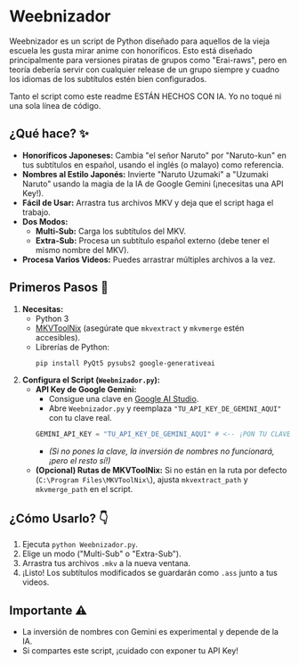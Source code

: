 # Weebnizador 

Weebnizador es un script de Python diseñado para aquellos de la vieja escuela les gusta mirar anime con honoríficos. Esto está diseñado principalmente para versiones piratas de grupos como "Erai-raws", pero en teoría debería servir con cualquier release de un grupo siempre y cuadno los idiomas de los subtítulos estén bien configurados.

Tanto el script como este readme ESTÁN HECHOS CON IA. Yo no toqué ni una sola línea de código.

## ¿Qué hace? ✨

*   **Honoríficos Japoneses:** Cambia "el señor Naruto" por "Naruto-kun" en tus subtítulos en español, usando el inglés (o malayo) como referencia.
*   **Nombres al Estilo Japonés:** Invierte "Naruto Uzumaki" a "Uzumaki Naruto" usando la magia de la IA de Google Gemini (¡necesitas una API Key!).
*   **Fácil de Usar:** Arrastra tus archivos MKV y deja que el script haga el trabajo.
*   **Dos Modos:**
    *   **Multi-Sub:** Carga los subtítulos del MKV.
    *   **Extra-Sub:** Procesa un subtítulo español externo (debe tener el mismo nombre del MKV).
*   **Procesa Varios Videos:** Puedes arrastrar múltiples archivos a la vez.

## Primeros Pasos 🚀

1.  **Necesitas:**
    *   Python 3
    *   [MKVToolNix](https://mkvtoolnix.download/) (asegúrate que `mkvextract` y `mkvmerge` estén accesibles).
    *   Librerías de Python:
        ```bash
        pip install PyQt5 pysubs2 google-generativeai
        ```
2.  **Configura el Script (`Weebnizador.py`):**
    *   **API Key de Google Gemini:**
        *   Consigue una clave en [Google AI Studio](https://aistudio.google.com/app/apikey).
        *   Abre `Weebnizador.py` y reemplaza `"TU_API_KEY_DE_GEMINI_AQUI"` con tu clave real.
        ```python
        GEMINI_API_KEY = "TU_API_KEY_DE_GEMINI_AQUI" # <-- ¡PON TU CLAVE AQUÍ!
        ```
        *   _(Si no pones la clave, la inversión de nombres no funcionará, ¡pero el resto sí!)_
    *   **(Opcional) Rutas de MKVToolNix:** Si no están en la ruta por defecto (`C:\Program Files\MKVToolNix\`), ajusta `mkvextract_path` y `mkvmerge_path` en el script.

## ¿Cómo Usarlo? 👇

1.  Ejecuta `python Weebnizador.py`.
2.  Elige un modo ("Multi-Sub" o "Extra-Sub").
3.  Arrastra tus archivos `.mkv` a la nueva ventana.
4.  ¡Listo! Los subtítulos modificados se guardarán como `.ass` junto a tus videos.

## Importante ⚠️

*   La inversión de nombres con Gemini es experimental y depende de la IA.
*   Si compartes este script, ¡cuidado con exponer tu API Key!
